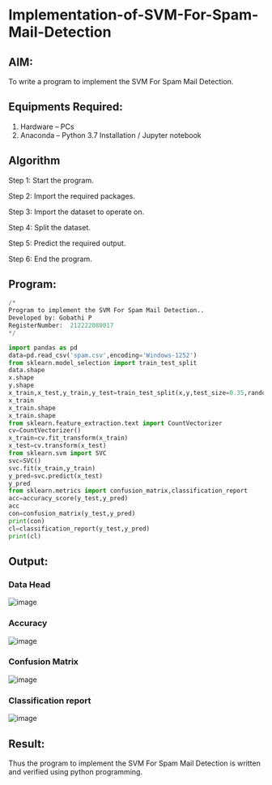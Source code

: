 # Implementation-of-SVM-For-Spam-Mail-Detection

## AIM:
To write a program to implement the SVM For Spam Mail Detection.

## Equipments Required:
1. Hardware – PCs
2. Anaconda – Python 3.7 Installation / Jupyter notebook

## Algorithm

Step 1: Start the program.

Step 2: Import the required packages.

Step 3: Import the dataset to operate on.

Step 4: Split the dataset.

Step 5: Predict the required output.

Step 6: End the program.

## Program:
```py
/*
Program to implement the SVM For Spam Mail Detection..
Developed by: Gobathi P
RegisterNumber:  212222080017
*/

import pandas as pd
data=pd.read_csv('spam.csv',encoding='Windows-1252')
from sklearn.model_selection import train_test_split
data.shape
x.shape
y.shape
x_train,x_test,y_train,y_test=train_test_split(x,y,test_size=0.35,random_state=0)
x_train
x_train.shape
x_train.shape
from sklearn.feature_extraction.text import CountVectorizer
cv=CountVectorizer()
x_train=cv.fit_transform(x_train)
x_test=cv.transform(x_test)
from sklearn.svm import SVC
svc=SVC()
svc.fit(x_train,y_train)
y_pred=svc.predict(x_test)
y_pred
from sklearn.metrics import confusion_matrix,classification_report
acc=accuracy_score(y_test,y_pred)
acc
con=confusion_matrix(y_test,y_pred)
print(con)
cl=classification_report(y_test,y_pred)
print(cl)

```

## Output:
### Data Head
![image](https://github.com/user-attachments/assets/4aa1f2a8-123a-41c2-8c30-dd39a809dc70)

### Accuracy 
![image](https://github.com/user-attachments/assets/efe8adfb-b712-406b-89ce-fa11b04ca53f)

### Confusion Matrix
![image](https://github.com/user-attachments/assets/7cb488d9-c40e-4708-90f6-250d530fed3f)

### Classification report
![image](https://github.com/user-attachments/assets/65345215-0b52-43a4-9c1b-fa3f7a6e1631)


## Result:
Thus the program to implement the SVM For Spam Mail Detection is written and verified using python programming.
